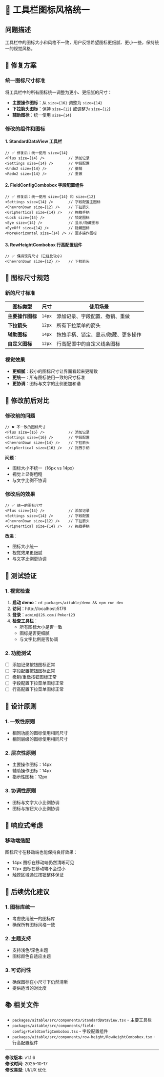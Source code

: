 # 🎨 工具栏图标风格统一

## 问题描述

工具栏中的图标大小和风格不一致，用户反馈希望图标更细腻、更小一些，保持统一的视觉风格。

## 🔧 修复方案

### 统一图标尺寸标准

将工具栏中的所有图标统一调整为更小、更细腻的尺寸：

- **主要操作图标**：从 `size={16}` 调整为 `size={14}`
- **下拉箭头图标**：保持 `size={12}` 或调整为 `size={12}`
- **辅助图标**：统一使用 `size={14}`

### 修改的组件和图标

#### 1. StandardDataView 工具栏

```tsx
// ✅ 修复后：统一使用 size={14}
<Plus size={14} />           // 添加记录
<Settings size={14} />       // 字段配置  
<Undo2 size={14} />          // 撤销
<Redo2 size={14} />          // 重做
```

#### 2. FieldConfigCombobox 字段配置组件

```tsx
// ✅ 修复后：统一使用 size={14} 和 size={12}
<Settings size={14} />       // 字段配置主图标
<ChevronDown size={12} />    // 下拉箭头
<GripVertical size={14} />   // 拖拽手柄
<Lock size={14} />           // 锁定图标
<Eye size={14} />            // 显示/隐藏图标
<EyeOff size={14} />         // 隐藏图标
<MoreHorizontal size={14} /> // 更多操作图标
```

#### 3. RowHeightCombobox 行高配置组件

```tsx
// ✅ 保持现有尺寸（已经比较小）
<ChevronDown size={12} />    // 下拉箭头
```

## 📏 图标尺寸规范

### 新的尺寸标准

| 图标类型 | 尺寸 | 使用场景 |
|---------|------|----------|
| **主要操作图标** | `14px` | 添加记录、字段配置、撤销、重做 |
| **下拉箭头** | `12px` | 所有下拉菜单的箭头 |
| **辅助图标** | `14px` | 拖拽手柄、锁定、显示/隐藏、更多操作 |
| **自定义图标** | `12px` | 行高配置中的自定义线条图标 |

### 视觉效果

- **更细腻**：较小的图标尺寸让界面看起来更精致
- **更统一**：所有图标使用一致的尺寸标准
- **更协调**：图标与文字的比例更加和谐

## 🎯 修改前后对比

### 修改前的问题

```tsx
// ❌ 不一致的图标尺寸
<Plus size={16} />           // 添加记录
<Settings size={16} />       // 字段配置
<ChevronDown size={14} />    // 下拉箭头
<GripVertical size={16} />   // 拖拽手柄
```

**问题**：
- 图标大小不统一（16px vs 14px）
- 视觉上显得粗糙
- 与文字比例不协调

### 修改后的效果

```tsx
// ✅ 统一的图标尺寸
<Plus size={14} />           // 添加记录
<Settings size={14} />       // 字段配置
<ChevronDown size={12} />    // 下拉箭头
<GripVertical size={14} />   // 拖拽手柄
```

**改进**：
- 图标大小统一
- 视觉效果更细腻
- 与文字比例更协调

## 🧪 测试验证

### 1. 视觉检查

1. **启动 demo**：`cd packages/aitable/demo && npm run dev`
2. **访问**：http://localhost:5176
3. **登录**：`admin@126.com` / `Pmker123`
4. **检查工具栏**：
   - 所有图标大小是否一致
   - 图标是否更细腻
   - 与文字比例是否协调

### 2. 功能测试

- [ ] 添加记录按钮图标正常
- [ ] 字段配置按钮图标正常
- [ ] 撤销/重做按钮图标正常
- [ ] 字段配置下拉菜单图标正常
- [ ] 行高配置下拉菜单图标正常

## 🎨 设计原则

### 1. 一致性原则
- 相同功能的图标使用相同尺寸
- 相同层级的图标使用相同尺寸

### 2. 层次性原则
- 主要操作图标：14px
- 辅助操作图标：14px  
- 指示性图标：12px

### 3. 协调性原则
- 图标与文字大小比例协调
- 图标与按钮大小比例协调

## 📱 响应式考虑

### 移动端适配

图标尺寸在移动端也能保持良好效果：
- 14px 图标在移动端仍然清晰可见
- 12px 图标在移动端不会过小
- 触摸区域通过按钮整体保证

## 🔄 后续优化建议

### 1. 图标库统一
- 考虑使用统一的图标库
- 确保所有图标风格一致

### 2. 主题支持
- 支持浅色/深色主题
- 图标颜色自适应主题

### 3. 可访问性
- 确保图标在小尺寸下仍然清晰
- 提供适当的对比度

## 📚 相关文件

- `packages/aitable/src/components/StandardDataView.tsx` - 主要工具栏
- `packages/aitable/src/components/field-config/FieldConfigCombobox.tsx` - 字段配置组件
- `packages/aitable/src/components/row-height/RowHeightCombobox.tsx` - 行高配置组件

---

**修改版本**: v1.1.6  
**修改时间**: 2025-10-17  
**修改类型**: UI/UX 优化
